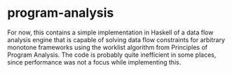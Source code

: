 # program-analysis

For now, this contains a simple implementation in Haskell of a data flow analysis engine that is capable of solving data flow constraints for arbitrary monotone frameworks using the worklist algorithm from Principles of Program Analysis. The code is probably quite inefficient in some places, since performance was not a focus while implementing this.
